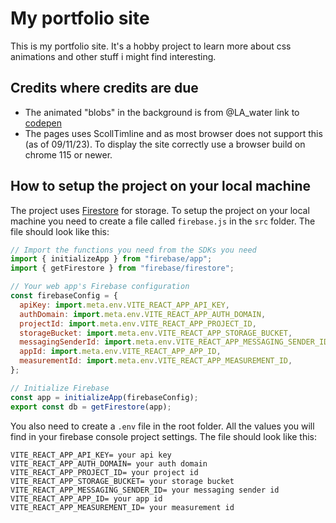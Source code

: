 # My portfolio site

This is my portfolio site. It's a hobby project to learn more about css animations and other stuff i might find interesting.

## Credits where credits are due

- The animated "blobs" in the background is from @LA_water link to [codepen](https://codepen.io/LA_water/pen/rNaYZBb)
- The pages uses ScollTimline and as most browser does not support this (as of 09/11/23). To display the site correctly use a browser build on chrome 115 or newer.

## How to setup the project on your local machine

The project uses [Firestore](https://console.firebase.google.com/) for storage. To setup the project on your local machine you need to create a file called `firebase.js` in the `src` folder. The file should look like this:

```javascript
// Import the functions you need from the SDKs you need
import { initializeApp } from "firebase/app";
import { getFirestore } from "firebase/firestore";

// Your web app's Firebase configuration
const firebaseConfig = {
  apiKey: import.meta.env.VITE_REACT_APP_API_KEY,
  authDomain: import.meta.env.VITE_REACT_APP_AUTH_DOMAIN,
  projectId: import.meta.env.VITE_REACT_APP_PROJECT_ID,
  storageBucket: import.meta.env.VITE_REACT_APP_STORAGE_BUCKET,
  messagingSenderId: import.meta.env.VITE_REACT_APP_MESSAGING_SENDER_ID,
  appId: import.meta.env.VITE_REACT_APP_APP_ID,
  measurementId: import.meta.env.VITE_REACT_APP_MEASUREMENT_ID,
};

// Initialize Firebase
const app = initializeApp(firebaseConfig);
export const db = getFirestore(app);
```

You also need to create a `.env` file in the root folder.
All the values you will find in your firebase console project settings.
The file should look like this:

```
VITE_REACT_APP_API_KEY= your api key
VITE_REACT_APP_AUTH_DOMAIN= your auth domain
VITE_REACT_APP_PROJECT_ID= your project id
VITE_REACT_APP_STORAGE_BUCKET= your storage bucket
VITE_REACT_APP_MESSAGING_SENDER_ID= your messaging sender id
VITE_REACT_APP_APP_ID= your app id
VITE_REACT_APP_MEASUREMENT_ID= your measurement id
```
